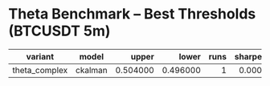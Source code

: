 # Theta Benchmark – Best Thresholds (BTCUSDT 5m)

| variant | model | upper | lower | runs | sharpe | maxdd | cagr | total_return | trades | fees |
|---|---|---:|---:|---:|---:|---:|---:|---:|---:|---:|
| theta_complex | ckalman | 0.504000 | 0.496000 | 1 | 0.000 | 0.00 | 0.000 | 0.000 | 0 | 0.00 |
